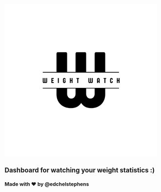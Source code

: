 ![Weight Watch](assets/images/logo.png)

## Dashboard for watching your weight statistics :)

### Made with ❤️ by @edchelstephens
